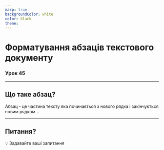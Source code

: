 ```yaml
---
marp: true
backgroundColor: white
color: black
theme:
---
```


# Форматування абзаців текстового документу

### Урок 45

---

## Що таке абзац?
Абзац - це частина тексту яка починається з нового рядка і закінчується новим рядком...

---

## Питання?
💡 Задавайте ваші запитання
